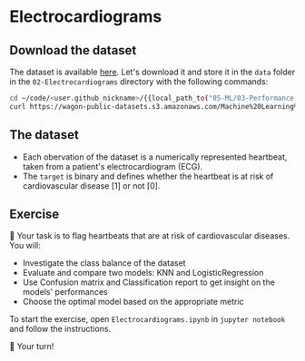 # Electrocardiograms

## Download the dataset

The dataset is available [here](https://wagon-public-datasets.s3.amazonaws.com/Machine%20Learning%20Datasets/ML_Electrocardiograms_dataset.csv). Let's download it and store it in the `data` folder in the `02-Electrocardiograms` directory with the following commands:

```bash
cd ~/code/<user.github_nickname>/{{local_path_to("05-ML/03-Performance-metrics/02-Electrocardiograms")}}
curl https://wagon-public-datasets.s3.amazonaws.com/Machine%20Learning%20Datasets/ML_Electrocardiograms_dataset.csv > data/electrocardiograms.csv
```

## The dataset

- Each obervation of the dataset is a numerically represented heartbeat, taken from a patient's electrocardiogram (ECG).
- The `target` is binary and defines whether the heartbeat is at risk of cardiovascular disease [1] or not [0].

## Exercise

🎯 Your task is to flag heartbeats that are at risk of cardiovascular diseases. You will:

- Investigate the class balance of the dataset
- Evaluate and compare two models: KNN and LogisticRegression
- Use Confusion matrix and Classification report to get insight on the models' performances
- Choose the optimal model based on the appropriate metric

To start the exercise, open `Electrocardiograms.ipynb` in `jupyter notebook` and follow the instructions.

🚀 Your turn!

